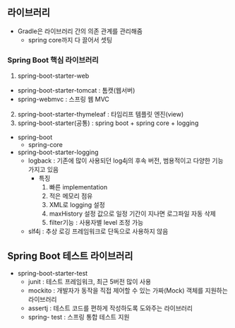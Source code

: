 ## 라이브러리
- Gradle은 라이브러리 간의 의존 관계를 관리해줌
  - spring core까지 다 끌어서 셋팅

### Spring Boot 핵심 라이브러리
1. spring-boot-starter-web
  - spring-boot-starter-tomcat : 톰캣(웹서버)
  - spring-webmvc : 스프링 웹 MVC

2. spring-boot-starter-thymeleaf : 타임리프 템플릿 엔진(view)
3. spring-boot-starter(공통) : spring boot + spring core + logging
  - spring-boot
    - spring-core
  - spring-boot-starter-logging
    - logback : 기존에 많이 사용되던 log4j의 후속 버전, 범용적이고 다양한 기능 가지고 있음
      - 특징
        1. 빠른 implementation
        2. 적은 메모리 점유
        3. XML로 logging 설정
        4. maxHistory 설정 값으로 일정 기간이 지나면 로그파일 자동 삭제
        5. filter기능 : 사용자별 level 조정 가능
    - slf4j : 추상 로깅 프레임워크로 단독으로 사용하지 않음

## Spring Boot 테스트 라이브러리
- spring-boot-starter-test
  - junit : 테스트 프레임워크, 최근 5버전 많이 사용
  - mockito : 개발자가 동작을 직접 제어할 수 있는 가짜(Mock) 객체를 지원하는 라이브러리
  - assertj : 테스트 코드를 편하게 작성하도록 도와주는 라이브러리
  - spring- test : 스프링 통합 테스트 지원
